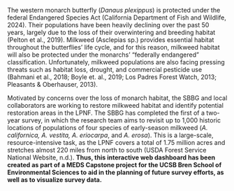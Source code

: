 The western monarch butterfly (*Danaus plexippus*) is protected under the federal Endangered Species Act (California Department of Fish and Wildlife, 2024). Their populations have been heavily declining over the past 50 years, largely due to the loss of their overwintering and breeding habitat (Pelton et al., 2019). Milkweed (Asclepias sp.) provides essential habitat throughout the butterflies’ life cycle, and for this reason, milkweed habitat will also be protected under the monarchs’ “federally endangered” classification. Unfortunately, milkweed populations are also facing pressing threats such as habitat loss, drought, and commercial pesticide use (Bahmani et al., 2018; Boyle et. al., 2019; Los Padres Forest Watch, 2013; Pleasants & Oberhauser, 2013). 

Motivated by concerns over the loss of monarch habitat, the SBBG and local collaborators are working to restore milkweed habitat and identify potential restoration areas in the LPNF. The SBBG has completed the first of a two-year survey, in which the research team aims to revisit up to 1,000 historic locations of populations of four species of early-season milkweed (*A. californica, A. vestita, A. eriocarpa*, and *A. erosa*). This is a large-scale, resource-intensive task, as the LPNF covers a total of 1.75 million acres and stretches almost 220 miles from north to south (USDA Forest Service National Website, n.d.). **Thus, this interactive web dashboard has been created as part of a MEDS Capstone project for the UCSB Bren School of Environmental Sciences to aid in the planning of future survey efforts, as well as to visualize survey data.**


